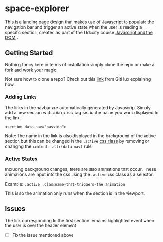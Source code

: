 # space-explorer

This is a landing page design that makes use of Javascript to populate the navigation bar and trigger an active state when the user is reading a specific section, created as part of the Udacity course [Javascript and the DOM](https://classroom.udacity.com/nanodegrees/nd0011/parts/68c70b08-c36e-4c48-97af-c84d77ddef5e)
.

## Getting Started

Nothing fancy here in terms of installation simply clone the repo or make a fork and work your magic.

Not sure how to clone a repo? Check out this [link](https://help.github.com/en/github/creating-cloning-and-archiving-repositories/cloning-a-repository) from GitHub explaining how.

### Adding Links

The links in the navbar are automatically generated by Javascrip. Simply add a new section with a `data-nav` tag set to the name you want displayed in the link.

`<section data-nav="passion">`

Note: The name in the link is also displayed in the background of the active section but this can be changed in the `.active` [css class](css/main.css) by removing or changing the `content: attr(data-nav)` rule.

### Active States

Including background changes, there are also animations that occur. These animations are input into the css using the `.active` css class as a selector.

Example: `.active .classname-that-triggers-the animation`

This is so the animation only runs when the section is in the viewport.

## Issues

The link corresponding to the first section remains highlighted event when the user is over the header element

- [ ] Fix the issue mentioned above
